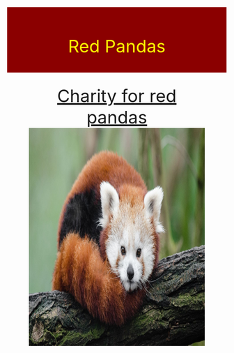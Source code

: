 <html>
<head>
<title>Red Pandas
</title>
<style>
body {
margin: 0px;
}
.pad {
padding: 25px;
}
.header {
background-color: darkred;
color: yellow;
height: 100px;
font-size: 40px;
text-align: center;
}
.main-text {
background-colour: orange;
color: red;
float: left;
}
</style>
</head>
<script>
hi
var person = "Luke"
alert("I am Bad");
</script>
<div class="header pad">
<p> Red Pandas <p>
<div class="main-text pad">
<a href="https://www.redpandanetwork.org">Charity for red pandas<a>
<img src="1.jpg" style="height: 500px; float: right;"/>
